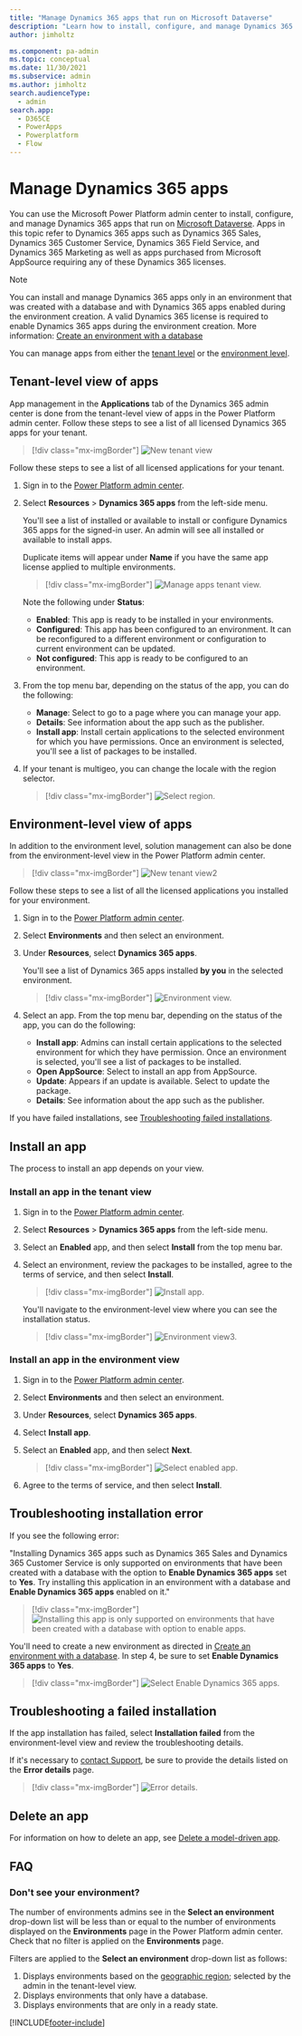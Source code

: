 ```yaml
---
title: "Manage Dynamics 365 apps that run on Microsoft Dataverse"
description: "Learn how to install, configure, and manage Dynamics 365 apps in Power Platform admin center. Manage apps from either the tenant or environment level."
author: jimholtz

ms.component: pa-admin
ms.topic: conceptual
ms.date: 11/30/2021
ms.subservice: admin
ms.author: jimholtz
search.audienceType: 
  - admin
search.app:
  - D365CE
  - PowerApps
  - Powerplatform
  - Flow
---
```


# Manage Dynamics 365 apps

You can use the Microsoft Power Platform admin center to install, configure, and manage Dynamics 365 apps that run on [Microsoft Dataverse](/powerapps/maker/common-data-service/data-platform-intro). Apps in this topic refer to Dynamics 365 apps such as Dynamics 365 Sales, Dynamics 365 Customer Service, Dynamics 365 Field Service, and Dynamics 365 Marketing as well as apps purchased from Microsoft AppSource requiring any of these Dynamics 365 licenses.

> [!NOTE]
> You can install and manage Dynamics 365 apps only in an environment that was created with a database and with Dynamics 365 apps enabled during the environment creation. A valid Dynamics 365 license is required to enable Dynamics 365 apps during the environment creation. More information: [Create an environment with a database](./create-environment.md#create-an-environment-with-a-database)

You can manage apps from either the [tenant level](#tenant-level-view-of-apps) or the [environment level](#environment-level-view-of-apps).

## Tenant-level view of apps

App management in the **Applications** tab of the Dynamics 365 admin center is done from the tenant-level view of apps in the Power Platform admin center. Follow these steps to see a list of all licensed Dynamics 365 apps for your tenant.

> [!div class="mx-imgBorder"] 
> ![New tenant view](media/app-management-tenant-view-sm.png "New tenant view")

Follow these steps to see a list of all licensed applications for your tenant.

1. Sign in to the [Power Platform admin center](https://admin.powerplatform.microsoft.com).

2. Select **Resources** > **Dynamics 365 apps** from the left-side menu.

   You'll see a list of installed or available to install or configure Dynamics 365 apps for the signed-in user. An admin will see all installed or available to install apps.

   Duplicate items will appear under **Name** if you have the same app license applied to multiple environments.

   > [!div class="mx-imgBorder"] 
   > ![Manage apps tenant view.](media/app-management-install-app4.png "Manage apps tenant view")

   Note the following under **Status**:

   - **Enabled**: This app is ready to be installed in your environments. 
   - **Configured**: This app has been configured to an environment. It can be reconfigured to a different environment or configuration to current environment can be updated.
   - **Not configured**: This app is ready to be configured to an environment.

3. From the top menu bar, depending on the status of the app, you can do the following:

    - **Manage**: Select to go to a page where you can manage your app. 
    - **Details**: See information about the app such as the publisher.
    - **Install app**: Install certain applications to the selected environment for which you have permissions. Once an environment is selected, you'll see a list of packages to be installed.

4. If your tenant is multigeo, you can change the locale with the region selector.

   > [!div class="mx-imgBorder"] 
   > ![Select region.](media/app-management-region-select.png "Select region")

## Environment-level view of apps

In addition to the environment level, solution management can also be done from the environment-level view in the Power Platform admin center.

> [!div class="mx-imgBorder"] 
> ![New tenant view2](media/app-management-environment-view-sm.png "New tenant view2") 

Follow these steps to see a list of all the licensed applications you installed for your environment.

1. Sign in to the [Power Platform admin center](https://admin.powerplatform.microsoft.com).

2. Select **Environments** and then select an environment.

3. Under **Resources**, select **Dynamics 365 apps**.

   You'll see a list of Dynamics 365 apps installed **by you** in the selected environment.

   > [!div class="mx-imgBorder"] 
   > ![Environment view.](media/app-management-environment-view.png "Environment view")

4. Select an app. From the top menu bar, depending on the status of the app, you can do the following:

    - **Install app**: Admins can install certain applications to the selected environment for which they have permission. Once an environment is selected, you'll see a list of packages to be installed.
    - **Open AppSource**: Select to install an app from AppSource.
    - **Update**: Appears if an update is available. Select to update the package.
    - **Details**: See information about the app such as the publisher.

If you have failed installations, see [Troubleshooting failed installations](#troubleshooting-a-failed-installation).

## Install an app
The process to install an app depends on your view.

### Install an app in the tenant view

1. Sign in to the [Power Platform admin center](https://admin.powerplatform.microsoft.com).

2. Select **Resources** > **Dynamics 365 apps** from the left-side menu.

3. Select an **Enabled** app, and then select **Install** from the top menu bar. 

4. Select an environment, review the packages to be installed, agree to the terms of service, and then select **Install**.

   > [!div class="mx-imgBorder"] 
   > ![Install app.](media/app-management-install-app2.png "Install app")

   You'll navigate to the environment-level view where you can see the installation status.

   > [!div class="mx-imgBorder"] 
   > ![Environment view3.](media/app-management-environment-view3.png "Environment view3")

### Install an app in the environment view

1. Sign in to the [Power Platform admin center](https://admin.powerplatform.microsoft.com).

2. Select **Environments** and then select an environment.

3. Under **Resources**, select **Dynamics 365 apps**.

4. Select **Install app**. 

5. Select an **Enabled** app, and then select **Next**.

   > [!div class="mx-imgBorder"] 
   > ![Select enabled app.](media/app-management-install-app-env-view.png "Select enabled app")

6. Agree to the terms of service, and then select **Install**.

## Troubleshooting installation error
<!-- fwlink  2182141 -->
If you see the following error:

"Installing Dynamics 365 apps such as Dynamics 365 Sales and Dynamics 365 Customer Service is only supported on environments that have been created with a database with the option to **Enable Dynamics 365 apps** set to **Yes**. Try installing this application in an environment with a database and **Enable Dynamics 365 apps** enabled on it."

> [!div class="mx-imgBorder"] 
> ![Installing this app is only supported on environments that have been created with a database with option to enable apps.](media/install-app-error.png "Installing this app is only supported on environments that have been created with a database with option to enable apps.")

You'll need to create a new environment as directed in [Create an environment with a database](create-environment.md#create-an-environment-with-a-database). In step 4, be sure to set **Enable Dynamics 365 apps** to **Yes**.

> [!div class="mx-imgBorder"] 
> ![Select Enable Dynamics 365 apps.](media/new-environment-page2-enable-apps-callout.png "Select Enable Dynamics 365 apps.")

## Troubleshooting a failed installation

If the app installation has failed, select **Installation failed** from the environment-level view and review the troubleshooting details. 

If it's necessary to [contact Support](support-overview.md), be sure to provide the details listed on the **Error details** page.

> [!div class="mx-imgBorder"] 
> ![Error details.](media/app-management-error-details.png "Error details.")

## Delete an app
For information on how to delete an app, see [Delete a model-driven app](/powerapps/maker/model-driven-apps/delete-model-driven-app). 

## FAQ

### Don't see your environment?

The number of environments admins see in the **Select an environment** drop-down list will be less than or equal to the number of environments displayed on the **Environments** page in the Power Platform admin center. Check that no filter is applied on the **Environments** page.    

Filters are applied to the **Select an environment** drop-down list as follows:
1. Displays environments based on the [geographic region](regions-overview.md); selected by the admin in the tenant-level view.
2. Displays environments that only have a database.
3. Displays environments that are only in a ready state. 


[!INCLUDE[footer-include](../includes/footer-banner.md)]
